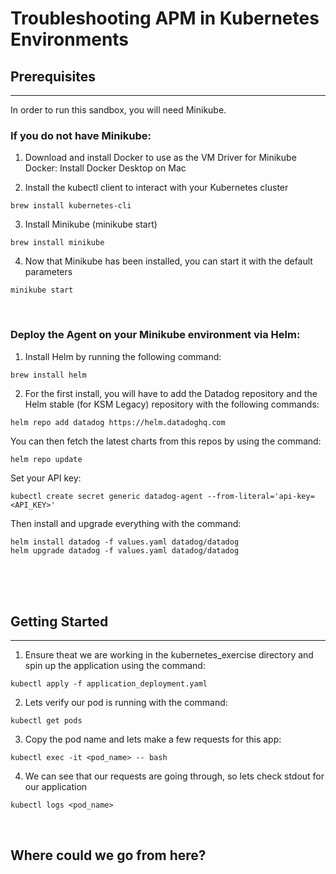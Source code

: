 # Troubleshooting APM in Kubernetes Environments

## Prerequisites
---

In order to run this sandbox, you will need Minikube.

### If you do not have Minikube:
1. Download and install Docker to use as the VM Driver for Minikube
Docker: Install Docker Desktop on Mac

2. Install the kubectl client to interact with your Kubernetes cluster

```
brew install kubernetes-cli
```
3. Install Minikube (minikube start)
```
brew install minikube
```
4. Now that Minikube has been installed, you can start it with the default parameters
```
minikube start
```
<br/> 

### Deploy the Agent on your Minikube environment via Helm:

1. Install Helm by running the following command:

```
brew install helm
```

2. For the first install, you will have to add the Datadog repository and the Helm stable (for KSM Legacy) repository with the following commands:

```
helm repo add datadog https://helm.datadoghq.com
```
You can then fetch the latest charts from this repos by using the command:

```
helm repo update
```

Set your API key: 
```
kubectl create secret generic datadog-agent --from-literal='api-key=<API_KEY>'
```

Then install and upgrade everything with the command:
```
helm install datadog -f values.yaml datadog/datadog
helm upgrade datadog -f values.yaml datadog/datadog
```

<br/> 
<br/> 
<br/> 

## Getting Started
---
1. Ensure theat we are working in the kubernetes_exercise directory and spin up the application using the command:
```
kubectl apply -f application_deployment.yaml
```

2. Lets verify our pod is running with the command:
```
kubectl get pods
```

3. Copy the pod name and lets make a few requests for this app:
```
kubectl exec -it <pod_name> -- bash
```
4. We can see that our requests are going through, so lets check stdout for our application
```
kubectl logs <pod_name>
```
<br/>

## Where could we go from here?

